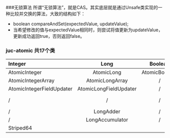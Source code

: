 
###无锁算法
所谓“无锁算法”，就是CAS。其实底层就是通过Unsafe类实现的一种比较并交换的算法，大致的结构如下：
 * boolean compareAndSet(expectedValue, updateValue);
 * 当希望修改的值与expectedValue相同时，则尝试将值更新为updateValue，更新成功返回true，否则返回false。
 
### juc-atomic 共17个类

|Integer|Long|Boolean|Reference|Double|
|:----|:-----:|:-----:|:----:|:-----:|
|AtomicInteger| AtomicLong |AtomicBoolean |AtomicReference |
|AtomicIntegerArray| AtomicLongArray|/| AtomicReferenceArray |
|AtomicIntegerFieldUpdater |AtomicLongFieldUpdater|/|AtomicReferenceFieldUpdater |
|/|/|/| AtomicMarkableReference AtomicStampedReference |
|/|LongAdder|/|/| DoubleAdder| 
|/|LongAccumulator |/|/|DoubleAccumulator| 
|Striped64 |